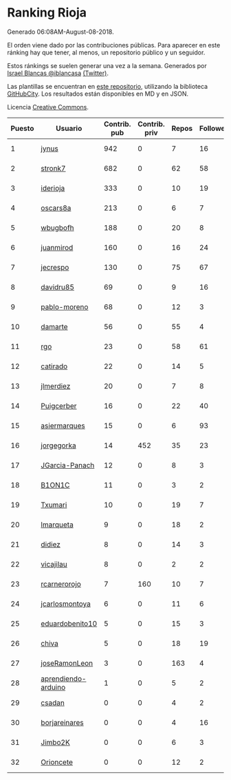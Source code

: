 # Ranking Rioja

Generado 06:08AM-August-08-2018.

El orden viene dado por las contribuciones públicas. Para aparecer en este ránking hay que tener, al menos, un repositorio público y un seguidor.

Estos ránkings se suelen generar una vez a la semana. Generados por [Israel Blancas @iblancasa](https://github.com/iblancasa/) [(Twitter)](https://twitter.com/iblancasa).

Las plantillas se encuentran en [este repositorio](https://github.com/iblancasa/GH-Spanish-Ranking), utilizando la biblioteca [GitHubCity](https://github.com/iblancasa/GitHubCity). Los resultados están disponibles en MD y en JSON.

Licencia [Creative Commons](https://creativecommons.org/licenses/by/4.0/).

| Puesto   |  Usuario  | Contrib. pub | Contrib. priv |Repos| Followers | Desde |  Avatar  |
|----------|-----------|--------------|---------------|-----|-----------|-------|----------|
|1|[jynus](https://github.com/jynus)|942|0|7|16|2014-08-28|![jynus]()|
|2|[stronk7](https://github.com/stronk7)|682|0|62|58|2009-12-14|![stronk7]()|
|3|[iderioja](https://github.com/iderioja)|333|0|10|19|2013-07-25|![iderioja]()|
|4|[oscars8a](https://github.com/oscars8a)|213|0|6|7|2017-11-13|![oscars8a]()|
|5|[wbugbofh](https://github.com/wbugbofh)|188|0|20|8|2013-04-24|![wbugbofh]()|
|6|[juanmirod](https://github.com/juanmirod)|160|0|16|24|2013-02-27|![juanmirod]()|
|7|[jecrespo](https://github.com/jecrespo)|130|0|75|67|2012-03-15|![jecrespo]()|
|8|[davidru85](https://github.com/davidru85)|69|0|9|16|2010-11-08|![davidru85]()|
|9|[pablo-moreno](https://github.com/pablo-moreno)|68|0|12|3|2014-07-18|![pablo-moreno]()|
|10|[damarte](https://github.com/damarte)|56|0|55|4|2013-04-30|![damarte]()|
|11|[rgo](https://github.com/rgo)|23|0|58|61|2009-01-16|![rgo]()|
|12|[catirado](https://github.com/catirado)|22|0|14|5|2010-08-04|![catirado]()|
|13|[jlmerdiez](https://github.com/jlmerdiez)|20|0|7|8|2014-01-24|![jlmerdiez]()|
|14|[Puigcerber](https://github.com/Puigcerber)|16|0|22|40|2011-06-22|![Puigcerber]()|
|15|[asiermarques](https://github.com/asiermarques)|15|0|6|93|2009-11-05|![asiermarques]()|
|16|[jorgegorka](https://github.com/jorgegorka)|14|452|35|23|2008-05-07|![jorgegorka]()|
|17|[JGarcia-Panach](https://github.com/JGarcia-Panach)|12|0|8|3|2015-07-08|![JGarcia-Panach]()|
|18|[B1ON1C](https://github.com/B1ON1C)|11|0|3|2|2017-05-23|![B1ON1C]()|
|19|[Txumari](https://github.com/Txumari)|10|0|19|7|2010-09-16|![Txumari]()|
|20|[lmarqueta](https://github.com/lmarqueta)|9|0|18|2|2015-09-17|![lmarqueta]()|
|21|[didiez](https://github.com/didiez)|8|0|14|3|2011-02-22|![didiez]()|
|22|[vicajilau](https://github.com/vicajilau)|8|0|2|2|2017-12-01|![vicajilau]()|
|23|[rcarnerorojo](https://github.com/rcarnerorojo)|7|160|10|7|2014-04-17|![rcarnerorojo]()|
|24|[jcarlosmontoya](https://github.com/jcarlosmontoya)|6|0|11|6|2014-05-23|![jcarlosmontoya]()|
|25|[eduardobenito10](https://github.com/eduardobenito10)|5|0|15|3|2011-09-06|![eduardobenito10]()|
|26|[chiva](https://github.com/chiva)|5|0|18|19|2010-06-15|![chiva]()|
|27|[joseRamonLeon](https://github.com/joseRamonLeon)|3|0|163|4|2012-04-26|![joseRamonLeon]()|
|28|[aprendiendo-arduino](https://github.com/aprendiendo-arduino)|1|0|5|2|2016-09-02|![aprendiendo-arduino]()|
|29|[csadan](https://github.com/csadan)|0|0|4|2|2014-01-21|![csadan]()|
|30|[borjareinares](https://github.com/borjareinares)|0|0|4|16|2011-01-26|![borjareinares]()|
|31|[Jimbo2K](https://github.com/Jimbo2K)|0|0|6|3|2016-03-15|![Jimbo2K]()|
|32|[Orioncete](https://github.com/Orioncete)|0|0|12|2|2016-03-12|![Orioncete]()|
